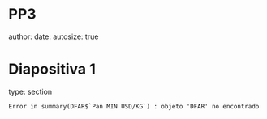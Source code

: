 PP3
========================================================
author: 
date: 
autosize: true

Diapositiva 1
========================================================
type: section




```
Error in summary(DFAR$`Pan MIN USD/KG`) : objeto 'DFAR' no encontrado
```

